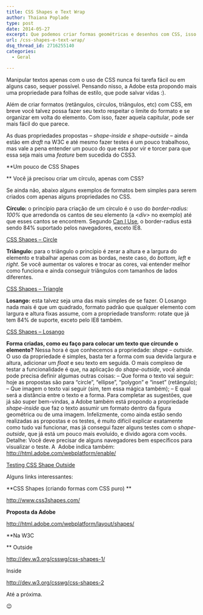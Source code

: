 ```yaml
---
title: CSS Shapes e Text Wrap
author: Thaiana Poplade
type: post
date: 2014-05-27
excerpt: Que podemos criar formas geométricas e desenhos com CSS, isso já sabemos, mas e se você ainda pudesse fazer seu texto assumir este formato? Conheça CSS Shapes Module 1 e 2.
url: /css-shapes-e-text-wrap/
dsq_thread_id: 2716255140
categories:
  - Geral

---
```

Manipular textos apenas com o uso de CSS nunca foi tarefa fácil ou em alguns caso, sequer possível. Pensando nisso, a Adobe esta propondo mais uma propriedade para folhas de estilo, que pode salvar vidas :).

Além de criar formatos (retângulos, círculos, triângulos, etc) com CSS, em breve você talvez possa fazer seu texto respeitar o limite do formato e se organizar em volta do elemento. Com isso, fazer aquela capitular, pode ser mais fácil do que parece.

As duas propriedades propostas &#8211; _shape-inside e shape-outside_ &#8211; ainda estão em _draft_ na W3C e até mesmo fazer testes é um pouco trabalhoso, mas vale a pena entender um pouco do que esta por vir e torcer para que essa seja mais uma _feature_ bem sucedida do CSS3.

**Um pouco de CSS Shapes
  
** Você já precisou criar um círculo, apenas com CSS?
  
Se ainda não, abaixo alguns exemplos de formatos bem simples para serem criados com apenas alguns propriedades no CSS.

**Círculo:** o princípio para criação de um círculo é o uso do _border-radius: 100%_ que arredonda os cantos de seu elemento (a <_div>_ no exemplo) até que esses cantos se encontrem. Segundo <a href="http://caniuse.com/" target="_blank">Can I Use</a>, o border-radius está sendo 84% suportado pelos navegadores, exceto IE8.
  
<a href="http://codepen.io/thaipoplade/pen/hFDLj/" target="_blank">CSS Shapes &#8211; Circle</a>

**Triângulo:** para o triângulo o princípio é zerar a altura e a largura do elemento e trabalhar apenas com as bordas, neste caso, do _bottom_, _left_ e _right_. Se você aumentar os valores e trocar as cores, vai entender melhor como funciona e ainda conseguir triângulos com tamanhos de lados diferentes.
  
<a href="http://codepen.io/thaipoplade/pen/HAisq/" target="_blank">CSS Shapes &#8211; Triangle</a>

**Losango:** esta talvez seja uma das mais simples de se fazer. O Losango nada mais é que um quadrado, formato padrão que qualquer elemento com largura e altura fixas assume, com a propriedade transform: rotate que já tem 84% de suporte, exceto pelo IE8 também.
  
<a href="http://codepen.io/thaipoplade/pen/myCgE/" target="_blank">CSS Shapes &#8211; Losango</a>

**Forma criadas, como eu faço para colocar um texto que circunde o elemento?** Nessa hora é que conhecemos a propriedade: _shape &#8211; outside_. O uso da propriedade é simples, basta ter a forma com sua devida largura e altura, adicionar um _float_ e seu texto em seguida. O mais complexo de testar a funcionalidade é que, na aplicação do _shape-outside_, você ainda pode precisa definir algumas outras coisas: &#8211; Que forma o texto vai seguir: hoje as propostas são para “circle”, “ellipse”, “polygon” e “inset” (retângulo); &#8211; Que imagem o texto vai seguir (sim, tem essa mágica também); &#8211; E qual será a distância entre o texto e a forma. Para completar as sugestões, que já são super bem-vindas, a Adobe também está propondo a propriedade _shape-inside_ que faz o texto assumir um formato dentro da figura geométrica ou de uma imagem. Infelizmente, como ainda estão sendo realizadas as propostas e os testes, é muito difícil explicar exatamente como tudo vai funcionar, mas já consegui fazer alguns testes com o _shape-outside_, que já está um pouco mais evoluído, e divido agora com vocês. Detalhe: Você deve precisar de alguns navegadores bem específicos para visualizar o teste. A  Adobe indica também: http://html.adobe.com/webplatform/enable/

<a href="http://codepen.io/thaipoplade/pen/LJvhG/" target="_blank">Testing CSS Shape Outside</a>

Alguns links interessantes:

**CSS Shapes (criando formas com CSS puro) **
  
<a href="http://www.css3shapes.com/" target="_blank">http://www.css3shapes.com/</a>

**Proposta da Adobe**
  
<a href="http://html.adobe.com/webplatform/layout/shapes/" target="_blank">http://html.adobe.com/webplatform/layout/shapes/</a>

**Na W3C
  
** Outside
  
<a href="http://dev.w3.org/csswg/css-shapes-1/" target="_blank">http://dev.w3.org/csswg/css-shapes-1/</a>

Inside
  
<a href="http://dev.w3.org/csswg/css-shapes-2" target="_blank">http://dev.w3.org/csswg/css-shapes-2</a>

Até a próxima.

😉

&nbsp;